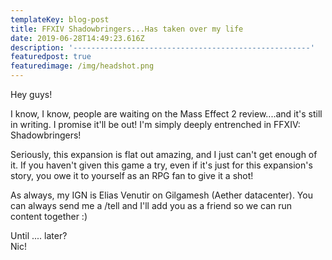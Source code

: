 ```yaml
---
templateKey: blog-post
title: FFXIV Shadowbringers...Has taken over my life
date: 2019-06-28T14:49:23.616Z
description: '-----------------------------------------------------'
featuredpost: true
featuredimage: /img/headshot.png
---
```

Hey guys!



I know, I know, people are waiting on the Mass Effect 2 review....and it's still in writing.  I promise it'll be out!  I'm simply deeply entrenched in FFXIV: Shadowbringers! 

Seriously, this expansion is flat out amazing, and I just can't get enough of it.  If you haven't given this game a try, even if it's just for this expansion's story, you owe it to yourself as an RPG fan to give it a shot!  

As always, my IGN is Elias Venutir on Gilgamesh (Aether datacenter).  You can always send me a /tell and I'll add you as a friend so we can run content together :)

Until .... later?\
Nic!
